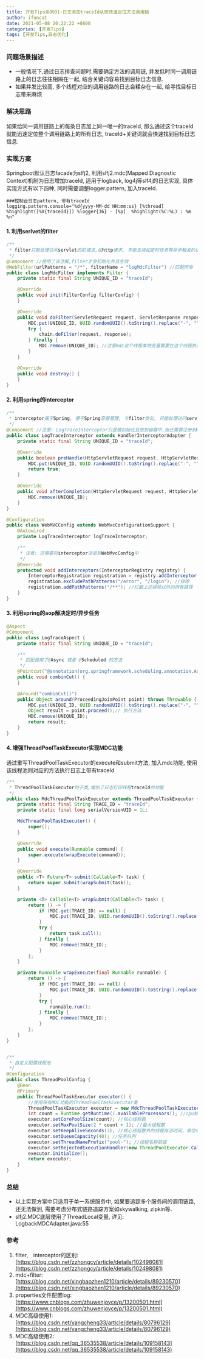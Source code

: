 ```yaml
---
title: 开发Tips系列01-日志添加traceId从而快速定位方法调用链
author: ifuncat
date: 2021-05-08 20:22:22 +0800
categories: [开发Tips]
tags: [开发Tips,日志优化]
---
```

<style>
img{
    padding-left: 3%;
}
</style>

### 问题场景描述
- 一般情况下,通过日志排查问题时,需要确定方法的调用链, 并发低时同一调用链路上的日志往往相隔在一起, 结合关键词容易找到目标日志信息. 
- 如果并发比较高, 多个线程对应的调用链路的日志会糅杂在一起, 给寻找目标日志带来麻烦

### 解决思路
   如果给同一调用链路上的每条日志加上同一唯一的traceId, 那么通过这个traceId就能迅速定位整个调用链路上的所有日志, traceId+关键词就会快速找到目标日志信息.

### 实现方案
Springboot默认日志facade为slfj2, 利用slfj2.mdc(Mapped Diagnostic Context)机制为日志增加traceId, 适用于logback, log4j等slf4j的日志实现, 具体实现方式有以下四种, 同时需要调整logger.pattern, 加入traceId.
```properties
###控制台日志pattern, 带有traceId
logging.pattern.console="%d{yyyy-MM-dd HH:mm:ss} [%thread] %highlight([%X{traceId}]) %logger{36} - [%p]  %highlight(%C:%L) : %m %n"
```

#### 1. 利用serlvet的filter
```java
/**
 * filter只能处理访问servlet的的请求,如http请求, 不能支持如定时任务等异步触发的请求, 需要结合spring的切面使用
 */
@Component //使用了该注解,filter才会初始化并且生效
@WebFilter(urlPatterns = "/*", filterName = "logMdcFilter") //匹配所有
public class LogMdcFilter implements Filter {
    private static final String UNIQUE_ID = "traceId";

    @Override
    public void init(FilterConfig filterConfig) {
    }

    @Override
    public void doFilter(ServletRequest request, ServletResponse response, FilterChain chain) throws IOException, ServletException {
        MDC.put(UNIQUE_ID, UUID.randomUUID().toString().replace("-", "").toLowerCase());
        try {
            chain.doFilter(request, response);
        } finally {
            MDC.remove(UNIQUE_ID); //注意mdc这个线程本地变量需要在这个线程执行完毕后,去掉这个traceId的数据
        }
    }

    @Override
    public void destroy() {
    }
}
```

#### 2. 利用spring的interceptor
```java
/**
 * interceptor属于Spring, 便于Spring容器管理, 与filter类似, 只能处理访问servlet/netty的请求, 如从前端发起的请求, 不能支持定时/异步任务
 */
@Component //注意: LogTraceInterceptor只是被初始化且放到容器中,但还需要注册到WebMVCConfig中,否则不会生效
public class LogTraceInterceptor extends HandlerInterceptorAdapter {
    private static final String UNIQUE_ID = "traceId";

    @Override
    public boolean preHandle(HttpServletRequest request, HttpServletResponse response, Object handler) throws Exception {
        MDC.put(UNIQUE_ID, UUID.randomUUID().toString().replace("-", "").toLowerCase());
        return true;
    }

    @Override
    public void afterCompletion(HttpServletRequest request, HttpServletResponse response, Object handler, Exception ex) throws Exception {
        MDC.remove(UNIQUE_ID);
    }
}

@Configuration
public class WebMVCConfig extends WebMvcConfigurationSupport {
    @Autowired
    private LogTraceInterceptor logTraceInterceptor;

    /**
     * 注意: 还需要将interceptor注册到WebMvcConfig中
     */
    @Override
    protected void addInterceptors(InterceptorRegistry registry) {
        InterceptorRegistration registration = registry.addInterceptor(logTraceInterceptor);
        registration.excludePathPatterns("/error", "/login"); //排除
        registration.addPathPatterns("/**"); //拦截上述排除以外的所有路径
    }
}
```

#### 3. 利用spring的aop解决定时/异步任务
```java
@Aspect
@Component
public class LogTraceAspect {
    private static final String UNIQUE_ID = "traceId";

    /**
     * 匹配使用了@Async 或者 @Scheduled 的方法
     */
    @Pointcut("@annotation(org.springframework.scheduling.annotation.Async) || @annotation(org.springframework.scheduling.annotation.Scheduled)")
    public void combinCut() {
    }

    @Around("combinCut()")
    public Object around(ProceedingJoinPoint point) throws Throwable {
        MDC.put(UNIQUE_ID, UUID.randomUUID().toString().replace("-", "").toLowerCase());
        Object result = point.proceed();// 执行方法
        MDC.remove(UNIQUE_ID);
        return result;
    }
}
```

#### 4. 增强ThreadPoolTaskExecutor实现MDC功能
   通过重写ThreadPoolTaskExecutor的execute和submit方法, 加入mdc功能,  使用该线程池则对应的方法执行日志上带有traceId
```java
/**
 * ThreadPoolTaskExecutor的子类,增加了日志打印线程traceId的功能
 */
public class MdcThreadPoolTaskExecutor extends ThreadPoolTaskExecutor {
    private static final String TRACE_ID = "traceId";
    private static final long serialVersionUID = 1L;

    MdcThreadPoolTaskExecutor() {
        super();
    }

    @Override
    public void execute(Runnable command) {
        super.execute(wrapExecute(command));
    }

    @Override
    public <T> Future<T> submit(Callable<T> task) {
        return super.submit(wrapSubmit(task));
    }

    private <T> Callable<T> wrapSubmit(Callable<T> task) {
        return () -> {
            if (MDC.get(TRACE_ID) == null) {
                MDC.put(TRACE_ID, UUID.randomUUID().toString().replace("-", "").toUpperCase());
            }
            try {
                return task.call();
            } finally {
                MDC.remove(TRACE_ID);
            }
        };
    }

    private Runnable wrapExecute(final Runnable runnable) {
        return () -> {
            if (MDC.get(TRACE_ID) == null) {
                MDC.put(TRACE_ID, UUID.randomUUID().toString().replace("-", "").toUpperCase());
            }
            try {
                runnable.run();
            } finally {
                MDC.remove(TRACE_ID);
            }
        };
    }
}


/**
 * 自定义配置线程池
 */
@Configuration
public class ThreadPoolConfig {
    @Bean
    @Primary
    public ThreadPoolTaskExecutor executor() {
        //使用带有MDC功能的ThreadPoolTaskExecutor类
        ThreadPoolTaskExecutor executor = new MdcThreadPoolTaskExecutor();
        int count = Runtime.getRuntime().availableProcessors(); //cpu核心数
        executor.setCorePoolSize(count); //核心线程数
        executor.setMaxPoolSize(2 * count + 1); //最大线程数
        executor.setKeepAliveSeconds(3); //核心线程数外的线程存活时间，单位s, 可以使用配置项
        executor.setQueueCapacity(40); //任务队列
        executor.setThreadNamePrefix("pool-"); //线程名称前缀
        executor.setRejectedExecutionHandler(new ThreadPoolExecutor.CallerRunsPolicy()); //线程拒止策略，执行者回调策略
        executor.initialize();
        return executor;
    }
}
```

### 总结
- 以上实现方案中只适用于单一系统服务中, 如果要追踪多个服务间的调用链路, 还无法做到, 需要考虑分布式链路追踪方案如skywalking, zipkin等.
- slfj2.MDC底层使用了ThreadLocal变量, 详见: LogbackMDCAdapter.java:55

### 参考
1. filter,　interceptor的区别: [https://blog.csdn.net/zzhongcy/article/details/102498081](https://blog.csdn.net/zzhongcy/article/details/102498081)
2. mdc+filter: [https://blog.csdn.net/xingbaozhen1210/article/details/89230570](https://blog.csdn.net/xingbaozhen1210/article/details/89230570)
3. properties文件配置log: [https://www.cnblogs.com/zhuwenjoyce/p/13200501.html](https://www.cnblogs.com/zhuwenjoyce/p/13200501.html)
4. MDC高级使用1: [https://blog.csdn.net/yangcheng33/article/details/80796129](https://blog.csdn.net/yangcheng33/article/details/80796129)
5. MDC高级使用2: [https://blog.csdn.net/qq_36535538/article/details/109158143](https://blog.csdn.net/qq_36535538/article/details/109158143)

